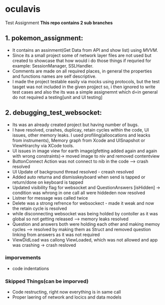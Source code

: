 # oculavis
Test Assignment 
 **This repo contains 2 sub branches**

## 1. pokemon_assignment:
* It contains an assinment(Get Data from API and show list) using *MVVM*. 
* Since its a small project some of network layer files are not used but created to showcase that how would i do those things if requried for example: SessionManager, SSLHandler.
* Comments are made on all required places, in general the properties and functions names are self descriptive.
* I made the project testable easily via mocks using protocols, but the test tasget was not included in the given projject so, i then ignored to write test cases and also the its was a simple assignemnt which d=in general do not required a testing[unit and UI testing]

## 2. debugging_test_websocket: 
* Its was an already created project but having number of bugs.
* I have resolved, crashes, duplicay, retain cycles within the code, UI issues, other memory leaks. I used profiling(alloocations and leacks from instruments), Memory graph from Xcode and UISnapshot or ViewHirarchy via XCode tools.
* UI issues in image view for earth image(gfetting added again and again with wrong constraints)-> moved image to niv and removed contentview 
* ButtonConnect Action was not connect to nib in the code --> crash resolved
* UI Update of background thread resolved - creash resolved
* Added auto returna and dismisskeyboard when send is tapped or return/done on keyboard is tapped
* Updated visibility flag for websocket and QuestionAnswers [isHidden] -> condition was whrong in one call all were hiddeden now resolved
* Listner for message was called twice
* Delete was a strong refrence for websockect - made it weak and now the retain cycle is resolved
* while disconnecting websocket was being holded by contoller as it was global so not getting released --> memory leaks resolved
* Question and answers both were holding each other and making memoy cycles --> resolved by making them as Struct and removed question linking from answers as it was not required
* ViewDidLoad was callong ViewLoaded, which was not allowed and app was crashing -> crash resloved

### imporvements
* code indentations

### Skipped Things(can be imporved)
* Code restructing, right now everything is in same call
* Proper laering of network and locics and data models

